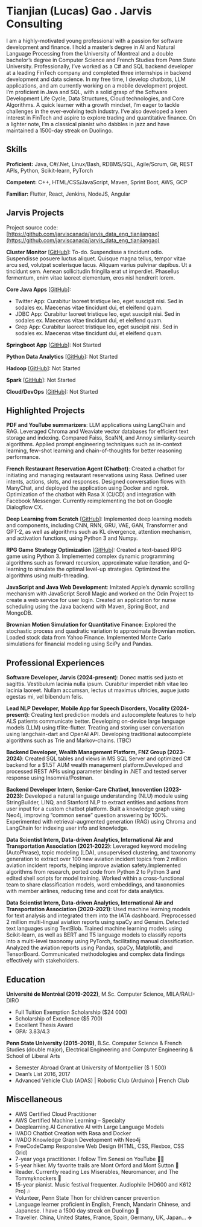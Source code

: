 # Tianjian (Lucas) Gao . Jarvis Consulting

I am a highly-motivated young professional with a passion for software development and finance. I hold a master’s degree in AI and Natural Language Processing from the University of Montreal and a double bachelor’s degree in Computer Science and French Studies from Penn State University. Professionally, I’ve worked as a C# and SQL backend developer at a leading FinTech company and completed three internships in backend development and data science. In my free time, I develop chatbots, LLM applications, and am currently working on a mobile development project. I’m proficient in Java and SQL, with a solid grasp of the Software Development Life Cycle, Data Structures, Cloud technologies, and Core Algorithms. A quick learner with a growth mindset, I’m eager to tackle challenges in the ever-evolving tech industry. I’ve also developed a keen interest in FinTech and aspire to explore trading and quantitative finance. On a lighter note, I’m a classical pianist who dabbles in jazz and have maintained a 1500-day streak on Duolingo.

## Skills

**Proficient:** Java, C#/.Net, Linux/Bash, RDBMS/SQL, Agile/Scrum, Git, REST APIs, Python, Scikit-learn, PyTorch

**Competent:** C++, HTML/CSS/JavaScript, Maven, Sprint Boot, AWS, GCP

**Familiar:** Flutter, React, Jenkins, NodeJS, Angular

## Jarvis Projects

Project source code: [https://github.com/jarviscanada/jarvis_data_eng_tianjiangao](https://github.com/jarviscanada/jarvis_data_eng_tianjiangao)


**Cluster Monitor** [[GitHub](https://github.com/jarviscanada/jarvis_data_eng_tianjiangao/tree/master/linux_sql)]: To-do. Suspendisse a tincidunt odio. Suspendisse posuere luctus aliquet. Quisque magna tellus, tempor vitae arcu sed, volutpat scelerisque lacus. Aliquam varius pulvinar dapibus. Ut a tincidunt sem. Aenean sollicitudin fringilla erat ut imperdiet. Phasellus fermentum, enim vitae laoreet elementum, eros nisl hendrerit lorem.

**Core Java Apps** [[GitHub](https://github.com/jarviscanada/jarvis_data_eng_tianjiangao/tree/master/core_java)]:
      
  - Twitter App: Curabitur laoreet tristique leo, eget suscipit nisi. Sed in sodales ex. Maecenas vitae tincidunt dui, et eleifend quam.
  - JDBC App: Curabitur laoreet tristique leo, eget suscipit nisi. Sed in sodales ex. Maecenas vitae tincidunt dui, et eleifend quam.
  - Grep App: Curabitur laoreet tristique leo, eget suscipit nisi. Sed in sodales ex. Maecenas vitae tincidunt dui, et eleifend quam.

**Springboot App** [[GitHub](https://github.com/jarviscanada/jarvis_data_eng_tianjiangao/tree/master/springboot)]: Not Started

**Python Data Analytics** [[GitHub](https://github.com/jarviscanada/jarvis_data_eng_tianjiangao/tree/master/python_data_anlytics)]: Not Started

**Hadoop** [[GitHub](https://github.com/jarviscanada/jarvis_data_eng_tianjiangao/tree/master/hadoop)]: Not Started

**Spark** [[GitHub](https://github.com/jarviscanada/jarvis_data_eng_tianjiangao/tree/master/spark)]: Not Started

**Cloud/DevOps** [[GitHub](https://github.com/jarviscanada/jarvis_data_eng_tianjiangao/tree/master/cloud_devops)]: Not Started


## Highlighted Projects
**PDF and YouTube summarizers**: LLM applications using LangChain and RAG. Leveraged Chroma and Weaviate vector databases for efficient text storage and indexing. Compared Faiss, ScaNN, and Annoy similarity-search algorithms. Applied prompt engineering techniques such as in-context learning, few-shot learning and chain-of-thoughts for better reasoning performance.

**French Restaurant Reservation Agent (Chatbot)**: Created a chatbot for initiating and managing restaurant reservations using Rasa. Defined user intents, actions, slots, and responses. Designed conversation flows with ManyChat, and deployed the application using Docker and ngrok. Optimization of the chatbot with Rasa X (CI/CD) and integration with Facebook Messenger. Currently reimplementing the bot on Google Dialogflow CX.

**Deep Learning from Scratch** [[GitHub](https://github.com/CestLucas/Convolutional-Neural-Network)]: Implemented deep learning models and components, including CNN, RNN, GRU, VAE, GAN, Transformer and GPT-2, as well as algorithms such as KL divergence, attention mechanism, and activation functions, using Python 3 and Numpy.

**RPG Game Strategy Optimization** [[GitHub](https://github.com/CestLucas/Approximate-dynamic-programming/)]: Created a text-based RPG game using Python 3. Implemented complex dynamic programming algorithms such as forward recursion, approximate value iteration, and Q-learning to simulate the optimal level-up strategies. Optimized the algorithms using multi-threading.

**JavaScript and Java Web Development**: Imitated Apple’s dynamic scrolling mechanism with JavaScript Scroll Magic and worked on the Odin Project to create a web service for user login. Created an application for nurse scheduling using the Java backend with Maven, Spring Boot, and MongoDB.

**Brownian Motion Simulation for Quantitative Finance**: Explored the stochastic process and quadratic variation to approximate Brownian motion. Loaded stock data from Yahoo Finance. Implemented Monte Carlo simulations for financial modeling using SciPy and Pandas.


## Professional Experiences

**Software Developer, Jarvis (2024-present)**: Donec mattis sed justo et sagittis. Vestibulum lacinia nulla ipsum. Curabitur imperdiet nibh vitae leo lacinia laoreet. Nullam accumsan, lectus ut maximus ultricies, augue justo egestas mi, vel bibendum felis.

**Lead NLP Developer, Mobile App for Speech Disorders, Vocality (2024-present)**: Creating text prediction models and autocomplete features to help ALS patients communicate better. Developing on-device large language models (LLM) using tflite-flutter. Treating and storing user conversation using langchain-dart and OpenAI API. Developing traditional autocomplete algorithms such as Trie and Markov-chains. (TBC) 

**Backend Developer, Wealth Management Platform, FNZ Group (2023-2024)**: Created SQL tables and views in MS SQL Server and optimized C# backend for a $1.5T AUM wealth management platform.Developed and processed REST APIs using parameter binding in .NET and tested server response using Insomnia/Postman.

**Backend Developer Intern, Senior-Care Chatbot, Innovention (2023-2023)**: Developed a natural language understanding (NLU) module using StringBuilder, LINQ, and Stanford NLP to extract entities and actions from user input for a custom chatbot platform. Built a knowledge graph using Neo4j, improving “common sense” question answering by 100%. Experimented with retrieval-augmented generation (RAG) using Chroma and LangChain for indexing  user info and knowledge.

**Data Scientist Intern, Data-driven Analytics, International Air and Transportation Association (2021-2022)**: Leveraged keyword modeling (AutoPhrase), topic modeling (LDA), unsupervised clustering, and taxonomy generation to extract over 100 new aviation incident topics from 2 million aviation incident reports, helping improve aviation safety.Implemented algorithms from research, ported code from Python 2 to Python 3 and edited shell scripts for model training. Worked within a cross-functional team to share classification models, word embeddings, and taxonomies with member airlines, reducing time and cost for data analytics.

**Data Scientist Intern, Data-driven Analytics, International Air and Transportation Association (2020-2021)**: Used machine learning models for text analysis and integrated them into the IATA dashboard. Preprocessed 2 million multi-lingual aviation reports using spaCy and Gensim. Detected text languages using TextBlob. Trained machine learning models using Scikit-learn, as well as BERT and T5 language models to classify reports into a multi-level taxonomy using PyTorch, facilitating manual classification. Analyzed the aviation reports using Pandas, spaCy, Matplotlib, and TensorBoard. Communicated methodologies and complex data findings effectively with stakeholders.


## Education
**Université de Montréal (2019-2022)**, M.Sc. Computer Science, MILA/RALI-DIRO
- Full Tuition Exemption Scholarship ($24 000)
- Scholarship of Excellence ($5 700)
- Excellent Thesis Award
- GPA: 3.83/4.3

**Penn State University (2015-2019)**, B.Sc. Computer Science & French Studies (double major), Electrical Engineering and Computer Engineering & School of Liberal Arts
- Semester Abroad Grant at University of Montpellier ($ 1 500)
- Dean’s List 2016, 2017
- Advanced Vehicle Club (ADAS) | Robotic Club (Arduino) | French Club


## Miscellaneous
- AWS Certified Cloud Practitioner
- AWS Certified Machine Learning – Specialty
- Deeplearning.AI Generative AI with Large Language Models
- IVADO Chatbot Creation with Rasa and Docker
- IVADO Knowledge Graph Development with Neo4j
- FreeCodeCamp Responsive Web Design (HTML, CSS, Flexbox, CSS Grid)
- 7-year yoga practitioner. I follow Tim Senesi on YouTube 🧘‍♂️
- 5-year hiker. My favorite trails are Mont Orford and Mont Sutton 🥾
- Reader. Currently reading Les Miserables, Neuromancer, and The Tommyknockers 📖
- 15-year pianist. Music festival frequenter. Audiophile (HD600 and K612 Pro) 🎶
- Volunteer, Penn State Thon for children cancer prevention
- Language learner proficient in English, French, Mandarin Chinese, and Japanese. I have a 1500 day streak on Duolingo 🦉
- Traveller. China, United States, France, Spain, Germany, UK, Japan... ✈️
